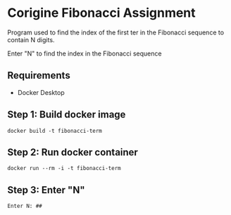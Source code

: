 # Corigine Fibonacci Assignment

Program used to find the index of the first ter in the Fibonacci sequence to contain N digits. 

Enter "N" to find the index in the Fibonacci sequence

## Requirements
- Docker Desktop

## Step 1: Build docker image

` docker build -t fibonacci-term `

## Step 2: Run docker container 

`docker run --rm -i -t fibonacci-term`

## Step 3: Enter "N" 

`Enter N: ## `

 
